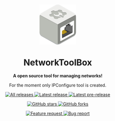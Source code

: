 <div align="center">
  <img width="120" alt="NETworkManager Preview" src="https://github.com/gsirettito/NetworkToolBox/blob/main/Images/nettoolbox.png?raw=true" />
  <h1>NetworkToolBox</h1>
  <p>
    <b>A open source tool for managing networks!</b>
  </p>
  <p>
    For the moment only IPConfigure tool is created.
  <p>
    <a href="https://github.com/gsirettito/NetworkToolBox/releases" target="_blank">
      <img alt="All releases" src="https://img.shields.io/github/downloads/gsirettito/NetworkToolBox/total.svg?style=for-the-badge&logo=github" />
    </a>
    <a href="https://github.com/gsirettito/NetworkToolBox/releases/latest" target="_blank">
      <img alt="Latest release" src="https://img.shields.io/github/downloads/gsirettito/NetworkToolBox/latest/total.svg?style=for-the-badge&logo=github" />
    </a>
    <a href="https://github.com/gsirettito/NetworkToolBox/releases" target="_blank">
      <img alt="Latest pre-release" src="https://img.shields.io/github/downloads-pre/gsirettito/NetworkToolBox/latest/total.svg?label=downloads%40pre-release&style=for-the-badge&logo=github" />
    </a>
  </p>
  <p>
    <a href="https://github.com/gsirettito/NetworkToolBox/stargazers" target="_blank">
      <img alt="GitHub stars" src="https://img.shields.io/github/stars/gsirettito/NetworkToolBox.svg?style=for-the-badge&logo=github" />
    </a>
    <a href="https://github.com/gsirettito/NetworkToolBox/network" target="_blank">
      <img alt="GitHub forks" src="https://img.shields.io/github/forks/gsirettito/NetworkToolBox.svg?style=for-the-badge&logo=github" />
    </a>
  </p>
  <p>
    <a href="https://github.com/gsirettito/NetworkToolBox/issues/new?labels=Feature-Request&template=Feature_request.md">
      <img alt="Feature request" src="https://img.shields.io/badge/github-feature_request-green.svg?style=for-the-badge&logo=github" />
    </a>
    <a href="https://github.com/gsirettito/NetworkToolBox/issues/new?labels=Issue&template=Bug_report.md">
      <img alt="Bug report" src="https://img.shields.io/badge/github-bug_report-red.svg?style=for-the-badge&logo=github" />
    </a>
  </p>
</div>
